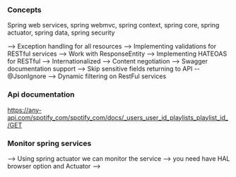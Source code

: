 ### Concepts
Spring web services, spring webmvc, spring context, spring core, spring actuator, spring data, spring security
 



--> Exception handling for all resources
--> Implementing validations for RESTful services
--> Work with ResponseEntity 
--> Implementing HATEOAS for RESTful 
--> Internationalized 
--> Content negotiation 
--> Swagger documentation support 
--> Skip sensitive fields returning to API -- @JsonIgnore 
--> Dynamic filtering on RestFul services 





### Api documentation 
https://any-api.com/spotify_com/spotify_com/docs/_users_user_id_playlists_playlist_id_/GET

### Monitor spring services 
--> Using spring actuator we can monitor the service 
--> you need have HAL browser option and Actuator 
--> 

